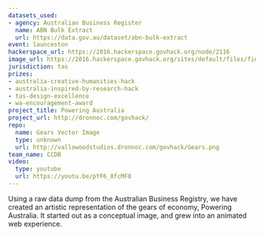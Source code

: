 ```yaml
---
datasets_used:
- agency: Australian Business Register
  name: ABN Bulk Extract
  url: https://data.gov.au/dataset/abn-bulk-extract
event: launceston
hackerspace_url: https://2016.hackerspace.govhack.org/node/2116
image_url: https://2016.hackerspace.govhack.org/sites/default/files/field/image/poweringaustralia.png
jurisdiction: tas
prizes:
- australia-creative-humanities-hack
- australia-inspired-by-research-hack
- tas-design-excellence
- wa-encouragement-award
project_title: Powering Australia
project_url: http://dronnoc.com/govhack/
repo:
  name: Gears Vector Image
  type: unknown
  url: http://vallowoodstudios.dronnoc.com/govhack/Gears.png
team_name: CCDB
video:
  type: youtube
  url: https://youtu.be/pYF6_8fcMF8
---
```


Using a raw data dump from the Australian Business Registry, we have created an artistic representation of the gears of economy, Powering Australia.
It started out as a conceptual image, and grew into an animated web experience.